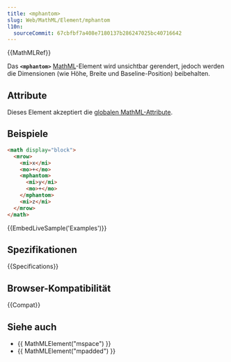 ```yaml
---
title: <mphantom>
slug: Web/MathML/Element/mphantom
l10n:
  sourceCommit: 67cbfbf7a408e7180137b286247025bc40716642
---
```


{{MathMLRef}}

Das **`<mphantom>`** [MathML](/de/docs/Web/MathML)-Element wird unsichtbar gerendert, jedoch werden die Dimensionen (wie Höhe, Breite und Baseline-Position) beibehalten.

## Attribute

Dieses Element akzeptiert die [globalen MathML-Attribute](/de/docs/Web/MathML/Global_attributes).

## Beispiele

```html
<math display="block">
  <mrow>
    <mi>x</mi>
    <mo>+</mo>
    <mphantom>
      <mi>y</mi>
      <mo>+</mo>
    </mphantom>
    <mi>z</mi>
  </mrow>
</math>
```

{{EmbedLiveSample('Examples')}}

## Spezifikationen

{{Specifications}}

## Browser-Kompatibilität

{{Compat}}

## Siehe auch

- {{ MathMLElement("mspace") }}
- {{ MathMLElement("mpadded") }}
